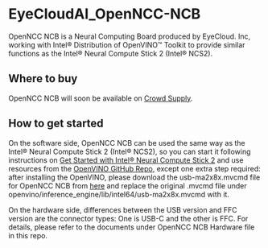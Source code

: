 # EyeCloudAI_OpenNCC-NCB

OpenNCC NCB is a Neural Computing Board produced by EyeCloud. Inc, working with Intel® Distribution of OpenVINO™ Toolkit to provide similar functions as the Intel® Neural Compute Stick 2 (Intel® NCS2).

## Where to buy
OpenNCC NCB will soon be available on [Crowd Supply](https://www.crowdsupply.com/eyecloud/openncc-ncb).

## How to get started

On the software side, OpenNCC NCB can be used the same way as the Intel® Neural Compute Stick 2 (Intel® NCS2), so you can start it following instructions on [Get Started with Intel® Neural Compute Stick 2](https://www.intel.com/content/www/us/en/developer/articles/guide/get-started-with-neural-compute-stick.html) and use resources from the [OpenVINO GitHub Repo](https://github.com/openvinotoolkit/openvino), except one extra step required: after installing the OpenVINO, please download the usb-ma2x8x.mvcmd file for OpenNCC NCB from [here](https://github.com/EyecloudAi/openncc/blob/R22.08.01/SDK/Source/Firmware/fw/usb-ma2x8x.mvcmd) and replace the original .mvcmd file under openvino/inference_engine/lib/intel64/usb-ma2x8x.mvcmd with it.

On the hardware side, differences between the USB version and FFC version are the connector types: One is USB-C and the other is FFC. For details, please refer to the documents under OpenNCC NCB Hardware file in this repo.
